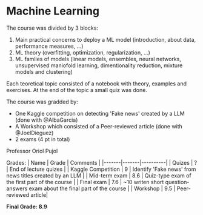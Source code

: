 # Machine Learning

The course was divided by 3 blocks:
1) Main practical concerns to deploy a ML model (introduction, about data, performance measures, ...)
2) ML theory (overfitting, optimization, regularization, ...)
3) ML famlies of models (linear models, ensembles, neural networks, unsupervised maniofold learning, dimentionality reduction, mixture models and clustering)

Each teoretical topic consisted of a notebook with theory, examples and exercises. At the end of the topic a small quiz was done.

The course was gradded by:
- One Kaggle competition on detecting 'Fake news' created by a LLM (done with @AlbaGarcia)
- A Workshop which consisted of a Peer-reviewed article (done with @JoelDieguez)
- 2 exams (4 pt in total)

Professor Oriol Pujol

Grades:
| Name | Grade | Comments |
  |-------|-------|----------|
  | Quizes | ? | End of lecture quizes |
  | Kaggle Competition | 9 | Identify 'Fake news' from news titles created by an LLM |
  | Mid-term exam | 8.6 | Quiz-type exam of the first part of the course |
  | Final exam | 7.6 | ~10 writen short question-answers exam about the final part of the course |
  | Workshop   | 9.5 | Peer-reviewed article|

**Final Grade: 8.9**
